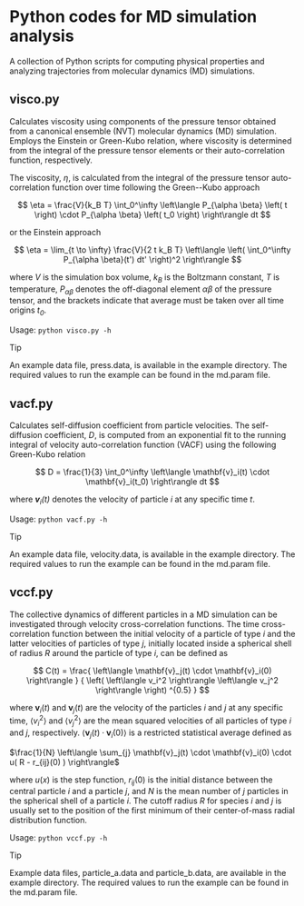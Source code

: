 
# Python codes for MD simulation analysis

A collection of Python scripts for computing physical properties and analyzing trajectories from
molecular dynamics (MD) simulations.

## visco.py

Calculates viscosity using components of the pressure tensor obtained from a canonical ensemble (NVT)
molecular dynamics (MD) simulation. Employs the Einstein or Green-Kubo relation, where viscosity is
determined from the integral of the pressure tensor elements or their auto-correlation function, respectively.

The viscosity, *η*, is calculated from the integral of the pressure tensor auto-correlation
function over time following the Green--Kubo approach

<!--<picture>
  <source
    media="(prefers-color-scheme: dark)"
    srcset="assets/visco_gk_dark.png"
  />
  <source
    media="(prefers-color-scheme: light)"
    srcset="assets/visco_gk_light.png"
  />
  <img
    alt="viscosity Green--Kubo equation"
    src="assets/visco_gk_light.png"
    height="45"
  />
</picture>-->

$$
\eta = \frac{V}{k_B T} \int_0^\infty \left\langle P_{\alpha \beta} \left( t \right)
\cdot P_{\alpha \beta} \left( t_0 \right) \right\rangle dt
$$

or the Einstein approach

<!--<picture>
  <source
    media="(prefers-color-scheme: dark)"
    srcset="assets/visco_en_dark.png"
  />
  <source
    media="(prefers-color-scheme: light)"
    srcset="assets/visco_en_light.png"
  />
  <img
    alt="viscosity Einstein equation"
    src="assets/visco_en_light.png"
    height="58"
  />
</picture>-->

$$
\eta = \lim_{t \to \infty} \frac{V}{2 t k_B T}
\left\langle \left( \int_0^\infty P_{\alpha \beta}(t') dt' \right)^2  \right\rangle
$$

where *V* is the simulation box volume, *k<sub>B</sub>* is the Boltzmann constant, *T* is temperature,
*P<sub>αβ</sub>* denotes the off-diagonal element *αβ* of the pressure tensor,
and the brackets indicate that average must be taken over all time origins *t<sub>0</sub>*.

Usage: `python visco.py -h`

> [!TIP]
> An example data file, press.data, is available in the example directory.
> The required values to run the example can be found in the md.param file.

## vacf.py

Calculates self-diffusion coefficient from particle velocities. The self-diffusion coefficient, *D*, is
computed from an exponential fit to the running integral of velocity auto-correlation function (VACF)
using the following Green-Kubo relation

<!--<picture>
  <source
    media="(prefers-color-scheme: dark)"
    srcset="assets/sdc_gk_dark.png"
  />
  <source
    media="(prefers-color-scheme: light)"
    srcset="assets/sdc_gk_light.png"
  />
  <img
    alt="diffusion Green--Kubo equation"
    src="assets/sdc_gk_light.png"
    height="45"
  />
</picture>-->

$$
D = \frac{1}{3} \int_0^\infty \left\langle \mathbf{v}_i(t) \cdot \mathbf{v}_i(t_0) \right\rangle dt
$$

where ***v**<sub>i</sub>(t)* denotes the velocity of particle *i* at any specific time *t*.

Usage: `python vacf.py -h`

> [!TIP]
> An example data file, velocity.data, is available in the example directory.
> The required values to run the example can be found in the md.param file.

## vccf.py

The collective dynamics of different particles in a MD simulation can be investigated
through velocity cross-correlation functions.
The time cross-correlation function between the initial velocity of a particle of type *i* and
the latter velocities of particles of type *j*, initially located inside a spherical shell of
radius *R* around the particle of type *i*, can be defined as

$$
C(t) = \frac{ \left\langle \mathbf{v}_j(t) \cdot \mathbf{v}_i(0) \right\rangle }
{ \left( \left\langle v_i^2 \right\rangle \left\langle v_j^2 \right\rangle \right) ^{0.5} }
$$

where $\mathbf{v}_i(t)$ and $\mathbf{v}_j(t)$ are the velocity of the particles $i$
and $j$ at any specific time, $\left\langle v_i^2 \right\rangle$ and $\left\langle v_j^2 \right\rangle$
are the mean squared velocities of all particles of type $i$ and $j$, respectively.
$\left\langle \mathbf{v}_j(t) \cdot \mathbf{v}_i(0) \right\rangle$ is a restricted
statistical average defined as

$\frac{1}{N} \left\langle \sum_{j} \mathbf{v}_j(t) \cdot \mathbf{v}_i(0) \cdot u( R - r_{ij}(0) ) \right\rangle$

where $u(x)$ is the step function, $r_{ij}(0)$ is the initial distance between the central
particle $i$ and a particle $j$, and $N$ is the mean number of $j$
particles in the spherical shell of a particle $i$.
The cutoff radius $R$ for species $i$ and $j$ is usually set to the position of the first minimum of
their center-of-mass radial distribution function.

Usage: `python vccf.py -h`

> [!TIP]
> Example data files, particle_a.data and particle_b.data, are available in the example directory.
> The required values to run the example can be found in the md.param file.
